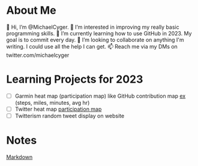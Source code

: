 # About Me
👋 Hi, I’m @MichaelCyger.
👀 I’m interested in improving my really basic programming skills.
🌱 I’m currently learning how to use GitHub in 2023. My goal is to commit every day.
💞️ I’m looking to collaborate on anything I'm writing. I could use all the help I can get.
📫 Reach me via my DMs on twitter.com/michaelcyger

# Learning Projects for 2023
- [ ] Garmin heat map (participation map) like GitHub contribution map [ex](https://twitter.com/tdinh_me/status/1609428874756247558) (steps, miles, minutes, avg hr)
- [ ] Twitter heat map [participation map](https://github.com/ptmt/twitter-contribution-chart)
- [ ] Twitterism random tweet display on website

# Notes
[Markdown](https://www.markdownguide.org/cheat-sheet/)
